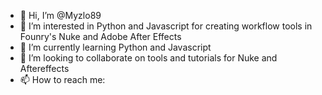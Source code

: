 - 👋 Hi, I’m @Myzlo89
- 👀 I’m interested in Python and Javascript for creating workflow tools in Founry's Nuke and Adobe After Effects 
- 🌱 I’m currently learning Python and Javascript
- 💞️ I’m looking to collaborate on tools and tutorials for Nuke and Aftereffects
- 📫 How to reach me: 

<!---
Myzlo89/Myzlo89 is a ✨ special ✨ repository because its `README.md` (this file) appears on your GitHub profile.
You can click the Preview link to take a look at your changes.
--->
